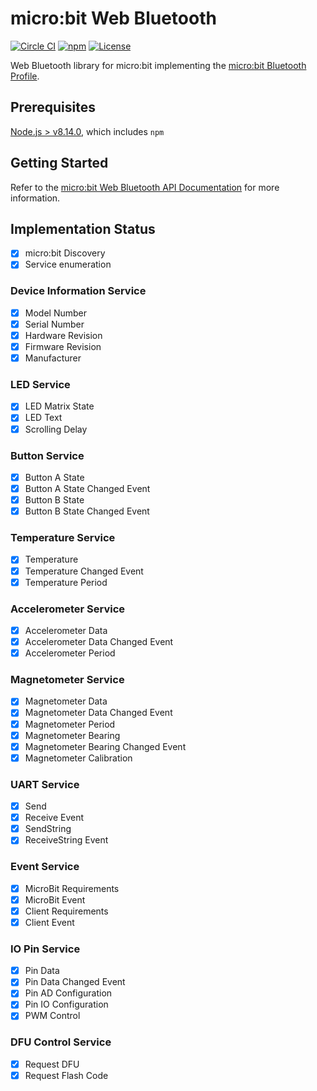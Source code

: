 # micro:bit Web Bluetooth

[![Circle CI](https://circleci.com/gh/thegecko/microbit-web-bluetooth.svg?style=shield&circle-token=a6f81fc05746394a595d8fe2b7c02eaf3120794b)](https://circleci.com/gh/thegecko/microbit-web-bluetooth/)
[![npm](https://img.shields.io/npm/dm/microbit-web-bluetooth.svg)](https://www.npmjs.com/package/microbit-web-bluetooth)
[![License](https://img.shields.io/badge/License-MIT-blue.svg)](https://spdx.org/licenses/MIT.html)

Web Bluetooth library for micro:bit implementing the [micro:bit Bluetooth Profile](https://lancaster-university.github.io/microbit-docs/resources/bluetooth/bluetooth_profile.html).

## Prerequisites

[Node.js > v8.14.0](https://nodejs.org), which includes `npm`

## Getting Started

Refer to the [micro:bit Web Bluetooth API Documentation](https://thegecko.github.io/microbit-web-bluetooth/) for more information.

## Implementation Status
- [x] micro:bit Discovery
- [x] Service enumeration

### Device Information Service
- [x] Model Number
- [x] Serial Number
- [x] Hardware Revision
- [x] Firmware Revision
- [x] Manufacturer

### LED Service
- [x] LED Matrix State
- [x] LED Text
- [x] Scrolling Delay

### Button Service
- [x] Button A State
- [x] Button A State Changed Event
- [x] Button B State
- [x] Button B State Changed Event

### Temperature Service
- [x] Temperature
- [x] Temperature Changed Event
- [x] Temperature Period

### Accelerometer Service
- [x] Accelerometer Data
- [x] Accelerometer Data Changed Event
- [x] Accelerometer Period

### Magnetometer Service
- [x] Magnetometer Data
- [x] Magnetometer Data Changed Event
- [x] Magnetometer Period
- [x] Magnetometer Bearing
- [x] Magnetometer Bearing Changed Event
- [x] Magnetometer Calibration

### UART Service
- [x] Send
- [x] Receive Event
- [x] SendString
- [x] ReceiveString Event

### Event Service
- [x] MicroBit Requirements
- [x] MicroBit Event
- [x] Client Requirements
- [x] Client Event

### IO Pin Service
- [x] Pin Data
- [x] Pin Data Changed Event
- [x] Pin AD Configuration
- [x] Pin IO Configuration
- [x] PWM Control

### DFU Control Service
- [x] Request DFU
- [x] Request Flash Code
